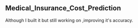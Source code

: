 ## Medical_Insurance_Cost_Prediction
Although I built it but still working on ,improving it's accuracy.
